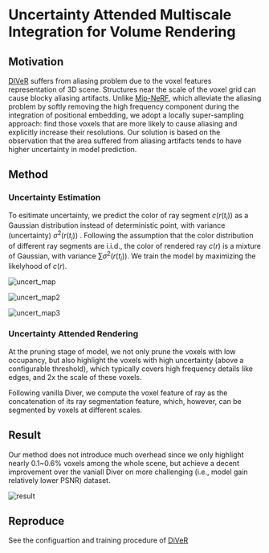 # Uncertainty Attended Multiscale Integration for Volume Rendering
## Motivation
[DIVeR](https://github.com/lwwu2/diver) suffers from aliasing problem due to the voxel features representation of 3D scene. Structures near the scale of the voxel grid can cause blocky aliasing artifacts. Unlike [Mip-NeRF](https://github.com/google/mipnerf), which alleviate the aliasing problem by softly removing the high frequency component during the integration of positional embedding, we adopt a locally super-sampling approach: find those voxels that are more likely to cause aliasing and explicitly increase their resolutions. Our solution is based on the observation that the area suffered from aliasing artifacts tends to have higher uncertainty in model prediction.

## Method
### Uncertainty Estimation
To esitimate uncertainty, we predict the color of ray segment $c(r(t_i))$ as a Gaussian distribution instead of deterministic point, with variance (uncertainty) $\sigma^2(r(t_i))$ . Following the assumption that the color distribution of different ray segments are i.i.d., the color of rendered ray $c(r)$ is a mixture of Gaussian, with variance $\sum \sigma^2(r(t_i))$. We train the model by maximizing the likelyhood of $c(r)$. 

![uncert_map](https://pic.imgdb.cn/item/65fb02789f345e8d037fa34c.png)

![uncert_map2](https://pic.imgdb.cn/item/65fb02ae9f345e8d0380e409.png)

![uncert_map3](https://pic.imgdb.cn/item/65fb02d99f345e8d0381f2d8.png)

### Uncertainty Attended Rendering
At the pruning stage of model, we not only prune the voxels with low occupancy, but also highlight the voxels with high uncertainty (above a configurable threshold), which typically covers high frequency details like edges, and 2x the scale of these voxels.

Following vanilla Diver, we compute the voxel feature of ray as the concatenation of its ray segmentation feature, which, however, can be segmented by voxels at different scales.

## Result
Our method does not introduce much overhead since we only highlight nearly 0.1~0.6% voxels among the whole scene, but achieve a decent improvement over the vaniall Diver on more challenging (i.e., model gain relatively lower PSNR) dataset.

![result](https://pic.imgdb.cn/item/65faec129f345e8d03eb5ccf.png)

## Reproduce
See the configuartion and training procedure of [DiVeR](https://github.com/lwwu2/diver)
